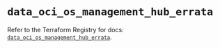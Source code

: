 # `data_oci_os_management_hub_errata`

Refer to the Terraform Registry for docs: [`data_oci_os_management_hub_errata`](https://registry.terraform.io/providers/oracle/oci/7.19.0/docs/data-sources/os_management_hub_errata).
